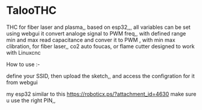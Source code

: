 # TalooTHC
THC for fiber laser and plasma,, based on esp32,,, all variables can be set using webgui 
 it convert analoge signal to PWM freq,, with defined range min and max
read capacitance and conver it to PWM , with min max clibration, for fiber laser,, co2 auto foucas, or flame cutter
designed to work with Linuxcnc


How to use :- 

define your SSID, then upload the sketch,, and access the configration for it from webgui 

my esp32 similar to this
https://roboticx.ps/?attachment_id=4630
make sure u use the right PIN,, 
